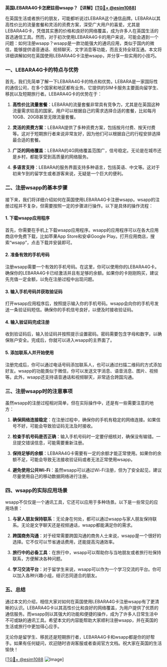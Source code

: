 **英国LEBARA4G卡怎麽註冊wsapp？【详解】[[TG💪+ @esim1088](https://t.me/s/esim1088)]**

在英国生活或者旅行的朋友，可能都听说过LEBARA这个通信品牌。LEBARA以其高性价比的流量套餐和灵活的资费方案，深受广大用户的喜爱。尤其是LEBARA4G卡，凭借其实惠的价格和良好的网络覆盖，成为许多人在英国生活的首选通信工具。然而，对于初次使用LEBARA4G卡的用户来说，可能会遇到一个问题：如何注册wsapp？wsapp是一款功能强大的通讯应用，类似于国内的微信，能够提供语音通话、视频聊天、文字消息等功能，而且支持全球互通。本文将详细讲解如何在英国使用LEBARA4G卡注册wsapp，并分享一些实用的小技巧。

### 一、LEBARA4G卡的特点与优势

首先，我们先简单了解一下LEBARA4G卡的特点和优势。LEBARA是一家国际性的通信公司，在多个国家和地区都有业务。它提供的SIM卡服务主要面向留学生、移民以及短期旅行者。LEBARA4G卡的优势在于：

1. **高性价比流量套餐**：LEBARA的流量套餐非常具有竞争力，尤其是在英国这种流量需求较高的国家。用户可以根据自己的需求选择合适的套餐，比如每月10GB、20GB甚至无限流量套餐。
   
2. **灵活的资费方案**：LEBARA提供了多种资费方案，包括按月付费、按天付费等。这对于短期旅行者来说非常友好，因为他们可以根据自己的行程安排选择最合适的套餐。

3. **广泛的网络覆盖**：LEBARA的4G网络覆盖范围广，信号稳定。无论是在城市还是乡村，都能享受到高质量的网络服务。

4. **多语言支持**：LEBARA的服务界面支持多种语言，包括英语、中文等。这对于初来乍到的留学生或者游客来说，无疑是一个巨大的便利。

### 二、注册wsapp的基本步骤

接下来，我们将详细介绍如何在英国使用LEBARA4G卡注册wsapp。wsapp的注册过程并不复杂，但需要按照一定的步骤进行操作。以下是具体的操作流程：

#### 1. 下载wsapp应用程序

首先，你需要在手机上下载wsapp应用程序。wsapp的应用程序可以在各大应用商店中免费下载，比如苹果App Store和安卓Google Play。打开应用商店，搜索“wsapp”，点击下载并安装即可。

#### 2. 准备有效的手机号码

注册wsapp需要一个有效的手机号码。在这里，你可以使用你的LEBARA4G卡。确保你的LEBARA4G卡已经激活并且有足够的余额。如果你的卡刚刚购买，建议先充值一定金额，以免在注册过程中出现问题。

#### 3. 输入手机号码并获取验证码

打开wsapp应用程序后，按照提示输入你的手机号码。wsapp会向你的手机号发送一条验证码短信。确保你的手机信号良好，以便及时接收验证码。

#### 4. 输入验证码完成注册

收到验证码后，输入验证码并按照提示设置密码。密码需要包含字母和数字，以确保账户安全。完成后，你就可以进入wsapp的主界面了。

#### 5. 添加联系人并开始使用

注册完成后，你可以通过电话号码添加联系人，也可以通过扫描二维码的方式添加好友。wsapp的功能类似于微信，你可以发送文字消息、语音消息、图片、视频等。此外，wsapp还支持语音通话和视频聊天，非常适合跨国沟通。

### 三、注册wsapp时的注意事项

虽然wsapp的注册过程相对简单，但在实际操作中，还是有一些需要注意的地方：

1. **确保网络连接稳定**：在注册过程中，确保你的手机有稳定的网络连接。如果信号不好，可能会导致验证码无法及时接收。

2. **检查手机号码是否正确**：输入手机号码时一定要仔细核对，确保没有输错。一旦提交错误信息，可能需要重新注册。

3. **保持足够的余额**：LEBARA4G卡需要有一定的余额才能正常使用。如果你的余额不足，可能会导致无法接收验证码或者无法正常使用wsapp。

4. **避免使用公共Wi-Fi**：虽然wsapp可以通过Wi-Fi注册，但为了安全起见，建议尽量使用自己的移动数据网络进行注册。

### 四、wsapp的实际应用场景

wsapp不仅仅是一个通讯工具，它还可以应用于多种场景。以下是一些常见的应用场景：

1. **与家人朋友保持联系**：无论身在何处，都可以通过wsapp与家人朋友保持联系。无论是文字聊天还是视频通话，wsapp都能满足你的需求。

2. **跨国商务沟通**：对于经常需要跨国沟通的商务人士来说，wsapp是一个很好的选择。它不仅可以节省通话费用，还能提高沟通效率。

3. **旅行中的必备工具**：在旅行中，wsapp可以帮助你与当地朋友或者旅行社保持联系，方便解决各种问题。

4. **学习交流平台**：对于留学生来说，wsapp可以作为一个学习交流的平台。你可以加入各种兴趣小组，结识志同道合的朋友。

### 五、总结

通过本文的介绍，相信大家对如何在英国使用LEBARA4G卡注册wsapp有了更清晰的认识。LEBARA4G卡以其高性价比和良好的网络覆盖，为用户提供了优质的通信服务。而wsapp则以其强大的功能和便捷的操作，成为了许多人日常生活中不可或缺的通讯工具。希望本文的内容能帮助大家顺利注册wsapp，并在英国的生活或旅行中更加得心应手。

无论你是留学生、移民还是短期旅行者，LEBARA4G卡和wsapp都是你的好帮手。如果有任何疑问，欢迎随时咨询客服或者查阅官方文档。祝大家在英国的生活愉快！

[[TG💪+ @esim1088](https://t.me/s/esim1088) ![Image](https://i.postimg.cc/4NQfJmqS/Snipaste-2025-05-13-00-14-12.png)]